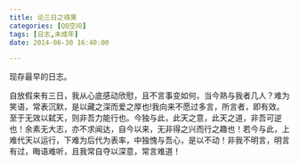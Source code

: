 ```yaml
---
title: 论三日之得果
categories: [QQ空间]
tags: [日志,未成年]
date: 2014-06-30 16:40:00

---
```


现存最早的日志。

<!-- more -->

自放假来有三日，我从心底感动欣慰，且不言事变如何，当今熟与我者几人？难为笑语，常表沉默，是以藏之深而爱之厚也!我向来不愿过多言，所言者，即有效。至于无效以弑天，则非吾力能行也。今独与此，此天之意，此天之道，非吾可逆也！余素无大志，亦不求闻达，自今以来，无非得之兴而行之趣也！若今与此，上难代天以运行，下难为后代为表率，中独愧与吾心，是以不动！非我不明言，明言有过，晦语难听，且我常自夺以深意，常言难道！